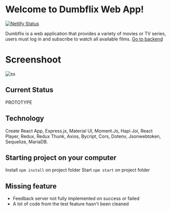 # Welcome to Dumbflix Web App!

[![Netlify Status](https://api.netlify.com/api/v1/badges/cd9cbc2c-13df-4a9e-81fb-f07a21d1d403/deploy-status)](https://app.netlify.com/sites/dumbflix-deploy/deploys)

Dumbflix is a web application that provides a variety of movies or TV series, users must
log in and subscribe to watch all available films.
[Go to backend](https://github.com/elcoputra/DW16STN7O_dumbflix_api)

# Screenshoot
![ss](https://raw.githubusercontent.com/elcoputra/DW16STN7O_dumbflix/master/SS/all.png)
## Current Status
PROTOTYPE

## Technology

Create React App, Express.js, Material UI, Moment.Js, Hapi Joi, React Player, Redux, Redux Thunk, Axios, Bycript, Cors, Dotenv, Jsonwebtoken, Sequelize, MariaDB.

## Starting project on your computer
Install
`npm install` on project folder
Start
`npm start` on project folder

## Missing feature
- Feedback server not fully implemented on success or failed
- A lot of code from the test feature hasn't been cleaned
